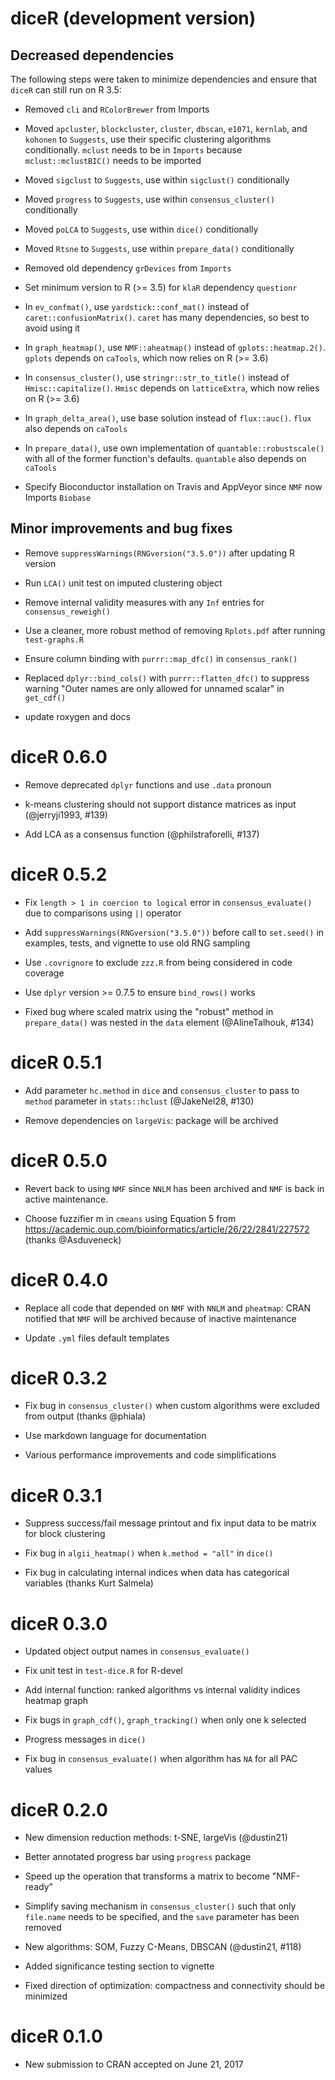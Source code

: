 # diceR (development version)

## Decreased dependencies

The following steps were taken to minimize dependencies and ensure that `diceR` can still run on R 3.5:

* Removed `cli` and `RColorBrewer` from Imports

* Moved `apcluster`, `blockcluster`, `cluster`, `dbscan`, `e1071`, `kernlab`, and `kohonen` to `Suggests`, use their specific clustering algorithms conditionally. `mclust` needs to be in `Imports` because `mclust::mclustBIC()` needs to be imported

* Moved `sigclust` to `Suggests`, use within `sigclust()` conditionally

* Moved `progress` to `Suggests`, use within `consensus_cluster()` conditionally

* Moved `poLCA` to `Suggests`, use within `dice()` conditionally

* Moved `Rtsne` to `Suggests`, use within `prepare_data()` conditionally

* Removed old dependency `grDevices` from `Imports`

* Set minimum version to R (>= 3.5) for `klaR` dependency `questionr`

* In `ev_confmat()`, use `yardstick::conf_mat()` instead of `caret::confusionMatrix()`. `caret` has many dependencies, so best to avoid using it

* In `graph_heatmap()`, use `NMF::aheatmap()` instead of `gplots::heatmap.2()`. `gplots` depends on `caTools`, which now relies on R (>= 3.6)

* In `consensus_cluster()`, use `stringr::str_to_title()` instead of `Hmisc::capitalize()`. `Hmisc` depends on `latticeExtra`, which now relies on R (>= 3.6)

* In `graph_delta_area()`, use base solution instead of `flux::auc()`. `flux` also depends on `caTools`

* In `prepare_data()`, use own implementation of `quantable::robustscale()` with all of the former function's defaults. `quantable` also depends on `caTools`

* Specify Bioconductor installation on Travis and AppVeyor since `NMF` now Imports `Biobase`

## Minor improvements and bug fixes

* Remove `suppressWarnings(RNGversion("3.5.0"))` after updating R version

* Run `LCA()` unit test on imputed clustering object

* Remove internal validity measures with any `Inf` entries for `consensus_reweigh()`

* Use a cleaner, more robust method of removing `Rplots.pdf` after running `test-graphs.R`

* Ensure column binding with `purrr::map_dfc()` in `consensus_rank()`

* Replaced `dplyr::bind_cols()` with `purrr::flatten_dfc()` to suppress warning "Outer names are only allowed for unnamed scalar" in `get_cdf()`

* update roxygen and docs

# diceR 0.6.0

* Remove deprecated `dplyr` functions and use `.data` pronoun

* k-means clustering should not support distance matrices as input (@jerryji1993, #139)

* Add LCA as a consensus function (@philstraforelli, #137)

# diceR 0.5.2

* Fix `length > 1 in coercion to logical` error in `consensus_evaluate()` due to comparisons using `||` operator

* Add `suppressWarnings(RNGversion("3.5.0"))` before call to `set.seed()` in examples, tests, and vignette to use old RNG sampling

* Use `.covrignore` to exclude `zzz.R` from being considered in code coverage

* Use `dplyr` version >= 0.7.5 to ensure `bind_rows()` works

* Fixed bug where scaled matrix using the "robust" method in `prepare_data()` was nested in the `data` element (@AlineTalhouk, #134)

# diceR 0.5.1

* Add parameter `hc.method` in `dice` and `consensus_cluster` to pass to `method` parameter in `stats::hclust` (@JakeNel28, #130)

* Remove dependencies on `largeVis`: package will be archived

# diceR 0.5.0

* Revert back to using `NMF` since `NNLM` has been archived and `NMF` is back in active maintenance.

* Choose fuzzifier m in `cmeans` using Equation 5 from https://academic.oup.com/bioinformatics/article/26/22/2841/227572 (thanks @Asduveneck)

# diceR 0.4.0

* Replace all code that depended on `NMF` with `NNLM` and `pheatmap`: CRAN notified that `NMF` will be archived because of inactive maintenance

* Update `.yml` files default templates

# diceR 0.3.2

* Fix bug in `consensus_cluster()` when custom algorithms were excluded from output (thanks @phiala)

* Use markdown language for documentation

* Various performance improvements and code simplifications

# diceR 0.3.1

* Suppress success/fail message printout and fix input data to be matrix for block clustering

* Fix bug in `algii_heatmap()` when `k.method = "all"` in `dice()`

* Fix bug in calculating internal indices when data has categorical variables (thanks Kurt Salmela)

# diceR 0.3.0

* Updated object output names in `consensus_evaluate()`

* Fix unit test in `test-dice.R` for R-devel

* Add internal function: ranked algorithms vs internal validity indices heatmap graph

* Fix bugs in `graph_cdf()`, `graph_tracking()` when only one k selected

* Progress messages in `dice()`

* Fix bug in `consensus_evaluate()` when algorithm has `NA` for all PAC values

# diceR 0.2.0

* New dimension reduction methods: t-SNE, largeVis (@dustin21)

* Better annotated progress bar using `progress` package

* Speed up the operation that transforms a matrix to become "NMF-ready"

* Simplify saving mechanism in `consensus_cluster()` such that only `file.name` needs to be specified, and the `save` parameter has been removed

* New algorithms: SOM, Fuzzy C-Means, DBSCAN (@dustin21, #118)

* Added significance testing section to vignette

* Fixed direction of optimization: compactness and connectivity should be minimized

# diceR 0.1.0

* New submission to CRAN accepted on June 21, 2017
